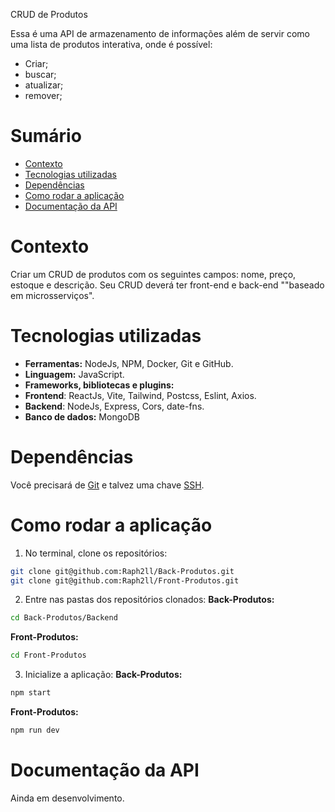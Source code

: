 CRUD de Produtos

Essa é uma API de armazenamento de informações além de servir como uma  lista de produtos interativa, onde é possível:

- Criar;
- buscar;
- atualizar;
- remover;

# Sumário

- [Contexto](#contexto)
- [Tecnologias utilizadas](#tecnologias-utilizadas)
- [Dependências](#dependências)
- [Como rodar a aplicação](#como-rodar-a-aplicação)
- [Documentação da API](#documentação-da-api)

# Contexto 

Criar um CRUD de produtos com os seguintes campos: nome, preço, estoque e descrição. Seu CRUD deverá ter front-end e back-end ""baseado em microsserviços".

# Tecnologias utilizadas

- **Ferramentas:** NodeJs, NPM, Docker, Git e GitHub.
- **Linguagem:** JavaScript.
- **Frameworks, bibliotecas e plugins:** 
 - **Frontend**: ReactJs, Vite, Tailwind, Postcss, Eslint, Axios.
 - **Backend**: NodeJs, Express, Cors, date-fns.
- **Banco de dados:** MongoDB

# Dependências

Você precisará de [Git](https://git-scm.com/downloads) e talvez uma chave [SSH](https://docs.github.com/pt/authentication/connecting-to-github-with-ssh/about-ssh).


# Como rodar a aplicação

1. No terminal, clone os repositórios:
```sh
git clone git@github.com:Raph2ll/Back-Produtos.git
git clone git@github.com:Raph2ll/Front-Produtos.git
```

2. Entre nas pastas dos repositórios clonados:
**Back-Produtos:**
```sh
cd Back-Produtos/Backend
```
**Front-Produtos:**
```sh
cd Front-Produtos
```

3. Inicialize a aplicação:
**Back-Produtos:**
```sh
npm start
```
**Front-Produtos:**
```sh
npm run dev
```

# Documentação da API

Ainda em desenvolvimento.